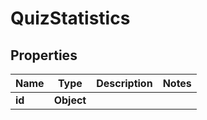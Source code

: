 

# QuizStatistics


## Properties

| Name | Type | Description | Notes |
|------------ | ------------- | ------------- | -------------|
|**id** | **Object** |  |  |



